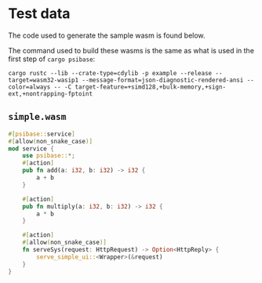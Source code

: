 # Test data

The code used to generate the sample wasm is found below.

The command used to build these wasms is the same as what is used in the first step of `cargo psibase`:

```
cargo rustc --lib --crate-type=cdylib -p example --release --target=wasm32-wasip1 --message-format=json-diagnostic-rendered-ansi --color=always -- -C target-feature=+simd128,+bulk-memory,+sign-ext,+nontrapping-fptoint
```

## `simple.wasm`

```rust
#[psibase::service]
#[allow(non_snake_case)]
mod service {
    use psibase::*;
    #[action]
    pub fn add(a: i32, b: i32) -> i32 {
        a + b
    }

    #[action]
    pub fn multiply(a: i32, b: i32) -> i32 {
        a * b
    }

    #[action]
    #[allow(non_snake_case)]
    fn serveSys(request: HttpRequest) -> Option<HttpReply> {
        serve_simple_ui::<Wrapper>(&request)
    }
}
```
